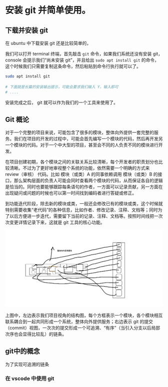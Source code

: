 
# 安装 git 并简单使用。

## 下载并安装 git

在 ubuntu 中下载安装 git 还是比较简单的，

我们可以打开 terminal 终端，首先敲击 `git` 命令，如果我们系统还没有安装 git， console 会提示我们“尚未安装 git”，并且给出 `sudo apt install git` 的命令，这个时候我们只需要复制这条命令，然后粘贴到命令行执行就可以了。

```bash
sudo apt install git 

# 下面就是长篇的安装输出提示，可能会要求我们输入 Y，输入即可
# ....
```

安装完成之后， git 就可以作为我们的一个工具来使用了。

## Git 概论

对于一个完整的项目来说，可能包含了很多的模块，整体向外提供一套完整的服务。我们在项目的开发的过程中，可能会首先编写一个模块的代码，然后再开发另一个模块的代码。对于一个中大型的项目，甚至会不同的人负责不同的模块进行开发。

在项目创建初期，各个模块之间的关联关系比较清晰，每个开发者的职责划分也比较清晰。不过为了更好地审视整个系统的功能，依然需要一个明确的方式来 review（审核） 代码。比如 模块（或类）A 的同事依赖调用 模块（或类）B 的接口，那么架构层面的负责人可能会同时查看两个模块的代码，从而保证各自的逻辑是恰当的。同时也要能够跟踪每条语句的作者，一方面可以记录贡献，另一方面在出现疑问或问题的时候也可以第一时间找到编码者进行答疑或修正。

到功能迭代阶段，除去新的模块或类，一般还会修改已有的模块或类，这个时候就特别需要收集“老代码”的各种信息，比如作者、修改记录、注释、文档等；同时为了以后方便进一步迭代，需要留下当前的记录、注释、文档等。按照时间线把一次次变更详情记录下来，这就是 git 工具的核心功能。

![git概念](./imgs/003_git_concepts_01.png "Git概念图")

上图中，左边表示我们项目视角的结构图，每个方框表示一个模块，各个模块相互联系耦合到一起共同形成一个系统，整体向外提供服务；右边表示 git 的提交（commit）视图，一次次的提交形成一个可追溯、“有序”（当引入分支以后局部次序也会显得比较乱）的链条。


## git中的概念

为了实现可追溯的链条

### 在 vscode 中使用 git